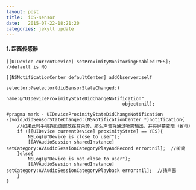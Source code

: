 ```yaml
---
layout: post
title:  iOS-sensor
date:   2015-07-22-18:21:20
categories: jekyll update
---
```


#### 1. 距离传感器

	[[UIDevice currentDevice] setProximityMonitoringEnabled:YES]; //default is NO

	[[NSNotificationCenter defaultCenter] addObserver:self
	                                         selector:@selector(didSensorStateChanged:)
	                                             name:@"UIDeviceProximityStateDidChangeNotification"
	                                           object:nil];

	#pragma mark - UIDeviceProximityStateDidChangeNotification
	-(void)didSensorStateChanged:(NSNotificationCenter *)notification{
	    //如果此时手机靠近面部放在耳朵旁，那么声音将通过听筒输出，并将屏幕变暗（省电）
	    if ([[UIDevice currentDevice] proximityState] == YES){
	        NSLog(@"Device is close to user");
	        [[AVAudioSession sharedInstance] setCategory:AVAudioSessionCategoryPlayAndRecord error:nil];  //听筒
	    }else{
	        NSLog(@"Device is not close to user");
	        [[AVAudioSession sharedInstance] setCategory:AVAudioSessionCategoryPlayback error:nil];  //扬声器
	    }
	}


[jekyll]:      http://jekyllrb.com
[jekyll-gh]:   https://github.com/jekyll/jekyll
[jekyll-help]: https://github.com/jekyll/jekyll-help
